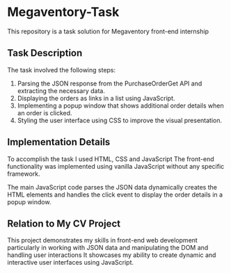 # Megaventory-Task


This repository is a task solution for Megaventory front-end internship  

## Task Description

The task involved the following steps:

1. Parsing the JSON response from the PurchaseOrderGet API and extracting the necessary data.
2. Displaying the orders as links in a list using JavaScript.
3. Implementing a popup window that shows additional order details when an order is clicked.
4. Styling the user interface using CSS to improve the visual presentation.

## Implementation Details

To accomplish the task I used HTML, CSS and JavaScript The front-end functionality was implemented using vanilla JavaScript without any specific framework.

The main JavaScript code parses the JSON data dynamically creates the HTML elements and handles the click event to display the order details in a popup window.

## Relation to My CV Project

This project demonstrates my skills in front-end web development particularly in working with JSON data and manipulating the DOM and handling user interactions It showcases my ability to create dynamic and interactive user interfaces using JavaScript.



